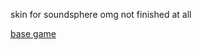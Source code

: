 skin for soundsphere omg
not finished at all

[base game](https://github.com/semyon422/soundsphere)
